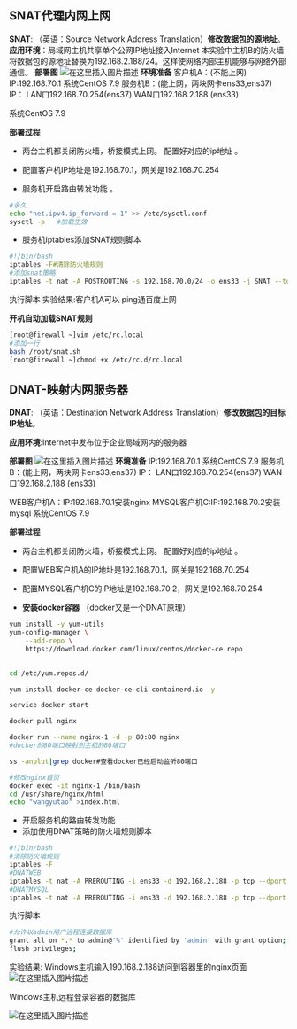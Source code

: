 ﻿## SNAT代理内网上网
**SNAT**: （英语：Source Network Address Translation）**修改数据包的源地址**。
**应用环境**：局域网主机共享单个公网IP地址接入Internet
本实验中主机B的防火墙将数据包的源地址替换为192.168.2.188/24。这样使网络内部主机能够与网络外部通信。
**部署图**
![在这里插入图片描述](https://img-blog.csdnimg.cn/f2d2fd04fb99426eaae64b138bf1be69.png?客户机x-oss-process=image/watermark,type_d3F5LXplbmhlaQ,shadow_50,text_Q1NETiBAeXV0YW9fNTE3,size_20,color_FFFFFF,t_70,g_se,x_16)
**环境准备**
客户机A：(不能上网)
IP:192.168.70.1    系统CentOS 7.9
服务机B：(能上网，两块网卡ens33,ens37)
IP：
 LAN口192.168.70.254(ens37)
WAN口192.168.2.188 (ens33)  
    
  系统CentOS 7.9
  
  **部署过程**
   - 两台主机都关闭防火墙，桥接模式上网。
配置好对应的ip地址 。
- 配置客户机IP地址是192.168.70.1，网关是192.168.70.254

 -  服务机开启路由转发功能  。

```bash
#永久
echo "net.ipv4.ip_forward = 1" >> /etc/sysctl.conf 
sysctl -p   #加载生效
```
- 服务机iptables添加SNAT规则脚本

```bash
#!/bin/bash
iptables -F#清除防火墙规则
#添加snat策略
iptables -t nat -A POSTROUTING -s 192.168.70.0/24 -o ens33 -j SNAT --to-source 192.168.2.188
```
执行脚本
实验结果:客户机A可以 ping通百度上网

**开机自动加载SNAT规则**

```bash
[root@firewall ~]vim /etc/rc.local 
#添加一行
bash /root/snat.sh
[root@firewall ~]chmod +x /etc/rc.d/rc.local 
```

## DNAT-映射内网服务器
**DNAT**: （英语：Destination Network Address Translation）**修改数据包的目标IP地址**。

 **应用环境**:Internet中发布位于企业局域网内的服务器
 
 **部署图**
![在这里插入图片描述](https://img-blog.csdnimg.cn/7afa9562b30b4be1b74b64330e80bec3.png?x-oss-process=image/watermark,type_d3F5LXplbmhlaQ,shadow_50,text_Q1NETiBAeXV0YW9fNTE3,size_20,color_FFFFFF,t_70,g_se,x_16)
**环境准备**
IP:192.168.70.1    系统CentOS 7.9
服务机B：(能上网，两块网卡ens33,ens37)
IP：
  LAN口192.168.70.254(ens37)
	WAN口192.168.2.188 (ens33)  
    
   WEB客户机A：IP:192.168.70.1安装nginx
   MYSQL客户机C:IP:192.168.70.2安装mysql
  系统CentOS 7.9
  
**部署过程**
- 两台主机都关闭防火墙，桥接模式上网。
配置好对应的ip地址 。
- 配置WEB客户机A的IP地址是192.168.70.1，网关是192.168.70.254
- 配置MYSQL客户机C的IP地址是192.168.70.2，网关是192.168.70.254

-  **安装docker容器**
（docker又是一个DNAT原理）
```bash
yum install -y yum-utils
yum-config-manager \
    --add-repo \
    https://download.docker.com/linux/centos/docker-ce.repo
 
```

```bash
cd /etc/yum.repos.d/
```

```bash
yum install docker-ce docker-ce-cli containerd.io -y
```

```bash
service docker start
```

```bash
docker pull nginx
```

```bash
docker run --name nginx-1 -d -p 80:80 nginx
#docker的80端口映射到主机的80端口
```

```bash
ss -anplut|grep docker#查看docker已经启动监听80端口
```

```bash
#修改nginx首页
docker exec -it nginx-1 /bin/bash
cd /usr/share/nginx/html
echo "wangyutao" >index.html
```

- 开启服务机的路由转发功能
- 添加使用DNAT策略的防火墙规则脚本

```bash
#!/bin/bash
#清除防火墙规则
iptables -F
#DNATWEB
iptables -t nat -A PREROUTING -i ens33 -d 192.168.2.188 -p tcp --dport 80 -j DNAT --to-destination 192.168.70.1:80
#DNATMYSQL
iptables -t nat -A PREROUTING -i ens33 -d 192.168.2.188 -p tcp --dport 3306 -j DNAT --to-destination 192.168.70.2:3306
```
执行脚本
```bash
#允许以admin用户远程连接数据库
grant all on *.* to admin@'%' identified by 'admin' with grant option;
flush privileges;
```

实验结果:
Windows主机输入190.168.2.188访问到容器里的nginx页面
![在这里插入图片描述](https://img-blog.csdnimg.cn/8f896d83656b4d14af957f6e524f4ef8.png?x-oss-process=image/watermark,type_d3F5LXplbmhlaQ,shadow_50,text_Q1NETiBAeXV0YW9fNTE3,size_16,color_FFFFFF,t_70,g_se,x_16)

Windows主机远程登录容器的数据库

![在这里插入图片描述](https://img-blog.csdnimg.cn/93aa0ca93e5e45b7bf2428f79d953fe5.png?x-oss-process=image/watermark,type_d3F5LXplbmhlaQ,shadow_50,text_Q1NETiBAeXV0YW9fNTE3,size_20,color_FFFFFF,t_70,g_se,x_16)

